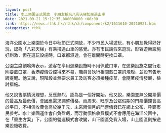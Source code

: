 ```yaml
---
layout: post
title: 水上樂園正式開放　小朋友稱玩八彩天梯如坐過山車
date: 2021-09-21 15:12:35.000000000 +08:00
link: https://news.rthk.hk/rthk/ch/component/k2/1611610-20210921.htm
categories: rthk
---
```


海洋公園水上樂園於今日中秋節正式開放，不少市民入場遊玩，有小朋友覺得好好玩，認為「八彩天梯」有乘搭過山車的感覺。亦有市民請假來遊玩，形容遊樂設施好刺激，但在遊玩設施時，口罩都濕透，會在離開時更換口罩。

公園主席劉鳴煒表示，遊客在享用遊樂設施時不用佩戴口罩，在遊樂設施之間行走則要戴口罩，香港疫情受控得來不易，職員會執行相關戴口罩的規矩，並設有告示牌提醒。他又說，現階段並無要求員工及訪客必須接種疫苗，會隨著疫情發展，檢討措施。

他又說售票情況理想，反應熱烈，認為是一個好開始。他又說，樂園並無公開票價的最高及最低價，會因應需求調整價格，而周末、旺季及公眾假期的門票價錢會高於平日，不相信收費會高於幾千元，未來兩個月的門票價錢已在網上公布，呼籲市民參考。水上樂園運作會自負盈虧，而浮動價格收費模式不會應用在海洋公園中，在「重生方案」下，公園的營運模式會改變，山下園區免費入場，山上園區則按遊樂設施收費。
